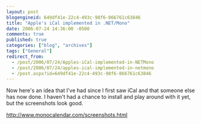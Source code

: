 ```yaml
---
layout: post
blogengineid: 649df41e-22c4-493c-98f6-866761c63846
title: "Apple's iCal implemented in .NET/Mono"
date: 2006-07-24 14:36:00 -0500
comments: true
published: true
categories: ["blog", "archives"]
tags: ["General"]
redirect_from: 
  - /post/2006/07/24/Apples-iCal-implemented-in-NETMono
  - /post/2006/07/24/apples-ical-implemented-in-netmono
  - /post.aspx?id=649df41e-22c4-493c-98f6-866761c63846
---
```

<!-- more -->

Now here's an idea that I've had since I first saw iCal and that someone else has now done. I haven't had a chance to install and play around with it yet, but the screenshots look good.

<A href="http://www.monocalendar.com/screenshots.html">http://www.monocalendar.com/screenshots.html</A>
